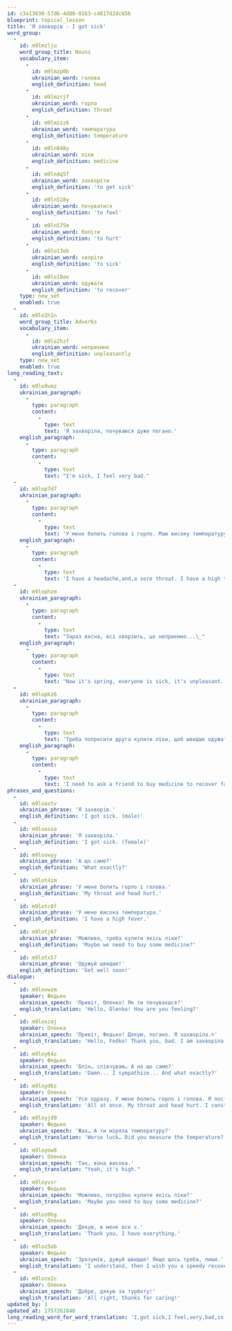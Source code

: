 ```yaml
---
id: c3a13630-57d6-4d80-9163-c4017d2dc65b
blueprint: topical_lesson
title: 'Я захворів - I got sick'
word_group:
  -
    id: m9lmzlju
    word_group_title: Nouns
    vocabulary_item:
      -
        id: m9lmzp0b
        ukrainian_word: голова
        english_definition: head
      -
        id: m9lmzrjf
        ukrainian_word: горло
        english_definition: throat
      -
        id: m9lmzzz6
        ukrainian_word: температура
        english_definition: temperature
      -
        id: m9ln048y
        ukrainian_word: ліки
        english_definition: medicine
      -
        id: m9ln4q5f
        ukrainian_word: захворіти
        english_definition: 'to get sick'
      -
        id: m9ln528y
        ukrainian_word: почуватися
        english_definition: 'to feel'
      -
        id: m9ln575m
        ukrainian_word: боліти
        english_definition: 'to hurt'
      -
        id: m9lo13eb
        ukrainian_word: хворіти
        english_definition: 'to sick'
      -
        id: m9lo18ee
        ukrainian_word: одужати
        english_definition: 'to recover'
    type: new_set
    enabled: true
  -
    id: m9lo2h1n
    word_group_title: Adverbs
    vocabulary_item:
      -
        id: m9lo2hzf
        ukrainian_word: неприємно
        english_definition: unpleasantly
    type: new_set
    enabled: true
long_reading_text:
  -
    id: m9lo9vmz
    ukrainian_paragraph:
      -
        type: paragraph
        content:
          -
            type: text
            text: 'Я захворіла, почуваюся дуже погано.'
    english_paragraph:
      -
        type: paragraph
        content:
          -
            type: text
            text: "I'm sick, I feel very bad."
  -
    id: m9lop7d7
    ukrainian_paragraph:
      -
        type: paragraph
        content:
          -
            type: text
            text: 'У мене болить голова і горло. Маю високу температуру.'
    english_paragraph:
      -
        type: paragraph
        content:
          -
            type: text
            text: 'I have a headache,and,a sore throat. I have a high temperature.'
  -
    id: m9lophzm
    ukrainian_paragraph:
      -
        type: paragraph
        content:
          -
            type: text
            text: "Зараз весна, всі хворіють, це неприємно...\_"
    english_paragraph:
      -
        type: paragraph
        content:
          -
            type: text
            text: "Now it's spring, everyone is sick, it's unpleasant..."
  -
    id: m9lopkz6
    ukrainian_paragraph:
      -
        type: paragraph
        content:
          -
            type: text
            text: 'Треба попросити друга купити ліки, щоб швидше одужати.'
    english_paragraph:
      -
        type: paragraph
        content:
          -
            type: text
            text: 'I need to ask a friend to buy medicine to recover faster.'
phrases_and_questions:
  -
    id: m9loaxtv
    ukrainian_phrase: 'Я захворів.'
    english_definition: 'I got sick. (male)'
  -
    id: m9loosoa
    ukrainian_phrase: 'Я захворіла.'
    english_definition: 'I got sick. (female)'
  -
    id: m9loswyy
    ukrainian_phrase: 'А що саме?'
    english_definition: 'What exactly?'
  -
    id: m9lot4zm
    ukrainian_phrase: 'У мене болить горло і голова.'
    english_definition: 'My throat and head hurt.'
  -
    id: m9lotc0f
    ukrainian_phrase: 'У мене висока температура.'
    english_definition: 'I have a high fever.'
  -
    id: m9lotj67
    ukrainian_phrase: 'Можливо, треба купити якісь ліки?'
    english_definition: 'Maybe we need to buy some medicine?'
  -
    id: m9lotx57
    ukrainian_phrase: 'Одужуй швидше!'
    english_definition: 'Get well soon!'
dialogue:
  -
    id: m9lovwzm
    speaker: Федько
    ukrainian_speech: 'Привіт, Оленко! Як ти почуваєшся?'
    english_translation: 'Hello, Olenko! How are you feeling?'
  -
    id: m9loxzaj
    speaker: Оленка
    ukrainian_speech: 'Привіт, Федько! Дякую, погано. Я захворіла.☹'
    english_translation: 'Hello, Fedko! Thank you, bad. I am захворіла.☹'
  -
    id: m9loy64z
    speaker: Федько
    ukrainian_speech: 'Блін… співчуваю… А на що саме?'
    english_translation: 'Damn... I sympathize... And what exactly?'
  -
    id: m9loyd6z
    speaker: Оленка
    ukrainian_speech: 'Усе одразу. У мене болить горло і голова. Я постійно кашляю та чхаю.'
    english_translation: 'All at once. My throat and head hurt. I constantly cough and sneeze.'
  -
    id: m9loyjd9
    speaker: Федько
    ukrainian_speech: 'Жах… А ти міряла температуру?'
    english_translation: 'Worse luck… Did you measure the temperature?'
  -
    id: m9loyow8
    speaker: Оленка
    ukrainian_speech: 'Так, вона висока.'
    english_translation: "Yeah, it's high."
  -
    id: m9loyvsr
    speaker: Федько
    ukrainian_speech: 'Можливо, потрібно купити якісь ліки?'
    english_translation: 'Maybe you need to buy some medicine?'
  -
    id: m9loz0hg
    speaker: Оленка
    ukrainian_speech: 'Дякую, в мене все є.'
    english_translation: 'Thank you, I have everything.'
  -
    id: m9loz5ob
    speaker: Федько
    ukrainian_speech: 'Зрозумів, дужуй швидше! Якщо щось треба, пиши.'
    english_translation: 'I understand, then I wish you a speedy recovery! If you need anything, write.'
  -
    id: m9loze2c
    speaker: Оленка
    ukrainian_speech: 'Добре, дякую за турботу!'
    english_translation: 'All right, thanks for caring!'
updated_by: 1
updated_at: 1757261840
long_reading_word_for_word_translation: 'I,got sick,I feel,very,bad,in, me,pain,in head (headache),and,in throat,I have,high,temperature,Now,spring,everyone,are sick,it is,unpleasant,I need,to ask,friend,to buy,medicine,to,quickly,recover'
---
```

